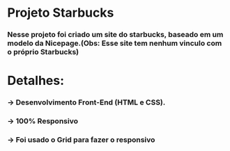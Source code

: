 # Projeto Starbucks

### Nesse projeto foi criado um site do starbucks, baseado em um modelo da Nicepage.(Obs: Esse site tem nenhum vinculo com o próprio Starbucks)

# Detalhes:

### → Desenvolvimento Front-End (HTML e CSS).
### → 100% Responsivo
### → Foi usado o Grid para fazer o responsivo
